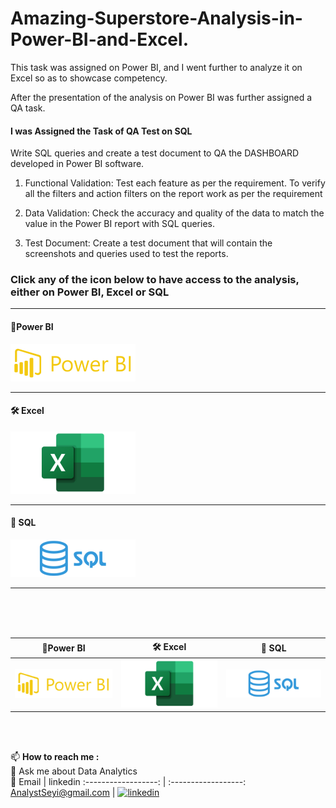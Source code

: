 # Amazing-Superstore-Analysis-in-Power-BI-and-Excel.

This task was assigned on Power BI, and I went further to analyze it on Excel so as to showcase competency.

After the presentation of the analysis on Power BI was further assigned a QA task.

#### I was Assigned the Task of QA Test on SQL

Write SQL queries and create a test document to QA the DASHBOARD developed in Power BI software.

1. Functional Validation: Test each feature as per the requirement. To verify all the filters and action filters on the report work as per the requirement

2. Data Validation: Check the accuracy and quality of the data to match the value in the Power BI report with SQL queries.

3. Test Document: Create a test document that will contain the screenshots and queries used to test the reports.

### Click any of the icon below to have access to the analysis, either on Power BI, Excel or SQL

***
#### 🚀Power BI
[![](Github/j2.png)](https://github.com/AnalystSeyi/Amazing-Superstore-Analysis-Power-BI/)
***

#### 🛠 Excel
[![](Github/excel-smal.png)](https://www.linkedin.com/in/oluwaseyi-fatuase-16009b161/)
***

#### 👀 SQL
[![](Github/sql1.png)](https://github.com/AnalystSeyi/SQL-QA-Test-for-Amazing-Superstore)

***

<br><br><br>

  🚀Power BI   |  🛠 Excel  |  👀 SQL
:------------------:  | :------------------:  | :------------------:
[![](Github/j2.png)](https://github.com/AnalystSeyi/Amazing-Superstore-Analysis-Power-BI/) | [![](Github/excel-smal.png)](https://www.linkedin.com/in/oluwaseyi-fatuase-16009b161/)|[![](Github/sql1.png)](https://www.linkedin.com/in/oluwaseyi-fatuase-16009b161/)


<br><br>

📫 **How to reach me :** <br> 
💬 Ask me about Data Analytics <br>
  📧   Email         |  linkedin
:------------------:  | :------------------:
AnalystSeyi@gmail.com  | [![linkedin](https://img.shields.io/badge/linkedin-0A66C2?style=for-the-badge&logo=linkedin&logoColor=white)](https://www.linkedin.com/in/oluwaseyi-fatuase-16009b161/)
<!---

AnalystSeyi/AnalystSeyi is a ✨ special ✨ repository because its `README.md` (this file) appears on your GitHub profile.
You can click the Preview link to take a look at your changes.
--->


